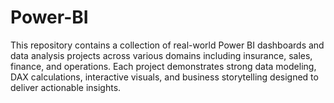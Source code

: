 # Power-BI
This repository contains a collection of real-world Power BI dashboards and data analysis projects across various domains including insurance, sales, finance, and operations. Each project demonstrates strong data modeling, DAX calculations, interactive visuals, and business storytelling designed to deliver actionable insights.

